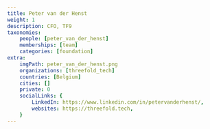 ```yaml
---
title: Peter van der Henst
weight: 1
description: CFO, TF9
taxonomies:
    people: [peter_van_der_henst]
    memberships: [team]
    categories: [foundation]
extra:
    imgPath: peter_van_der_henst.png
    organizations: [threefold_tech]
    countries: [Belgium]
    cities: []
    private: 0
    socialLinks: {
        LinkedIn: https://www.linkedin.com/in/petervanderhenst/,
        websites: https://threefold.tech,
    }
---
```


<!--

Peter is HR-manager and Financial Advisor For TF Tech. Besides that Peter is an entrepreneur active in the world of start-ups and scale-ups for about 8 years now. Next to running the best business center in Belgium, where he lets companies grow and develop themselves, he is Kristof’s financial guy for several interesting projects in Belgium, Spain & Egypt. Co-Founder fell in love with Threefold I believe in equal chances for everyone across the globe.

--!>